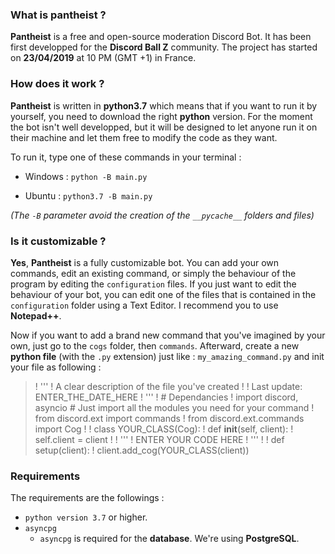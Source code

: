 ### What is pantheist ?
**Pantheist** is a free and open-source moderation Discord Bot.
It has been first developped for the **Discord Ball Z** community.
The project has started on **23/04/2019** at 10 PM (GMT +1) in France.

### How does it work ?
**Pantheist** is written in **python3.7** which means that if you want to run it by yourself, you need to download the right **python** version.
For the moment the bot isn't well developped, but it will be designed to let anyone run it on their machine and let them free to modify the code as they want.

To run it, type one of these commands in your terminal :
* Windows :
`python -B main.py`

* Ubuntu :
`python3.7 -B main.py`

*(The `-B` parameter avoid the creation of the `__pycache__` folders and files)*

### Is it customizable ?
**Yes**, **Pantheist** is a fully customizable bot.
You can add your own commands, edit an existing command, or simply the behaviour of the program by editing the `configuration` files.
If you just want to edit the behaviour of your bot, you can edit one of the files that is contained in the `configuration` folder using a Text Editor.
I recommend you to use **Notepad++**.

Now if you want to add a brand new command that you've imagined by your own, just go to the `cogs` folder, then `commands`. Afterward, create a new **python file** (with the `.py` extension) just like : `my_amazing_command.py` and init your file as following :

>! '''
>! A clear description of the file you've created
>! 
>! Last update: ENTER_THE_DATE_HERE
>! '''
>! # Dependancies
>! import discord, asyncio  # Just import all the modules you need for your command
>! from discord.ext import commands
>! from discord.ext.commands import Cog
>! 
>! class YOUR_CLASS(Cog):
>!      def __init__(self, client):
>!          self.client = client
>! 
>!      '''
>!      ENTER YOUR CODE HERE
>!      '''
>! 
>! def setup(client):
>!      client.add_cog(YOUR_CLASS(client))

### Requirements
The requirements are the followings : 
* `python version 3.7` or higher.
* `asyncpg`
    * `asyncpg` is required for the **database**. We're using **PostgreSQL**.